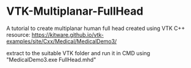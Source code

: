 # VTK-Multiplanar-FullHead
A tutorial to create multiplanar human full head created using VTK C++
resource: https://kitware.github.io/vtk-examples/site/Cxx/Medical/MedicalDemo3/

extract to the suitable VTK folder and run it in CMD using "MedicalDemo3.exe FullHead.mhd"
